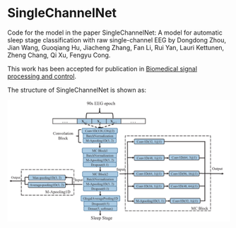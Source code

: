# SingleChannelNet


Code for the model in the paper SingleChannelNet: A model for automatic sleep stage classification with raw single-channel EEG by Dongdong Zhou, Jian Wang, Guoqiang Hu, Jiacheng Zhang, Fan Li, Rui Yan, Lauri Kettunen, Zheng Chang, Qi Xu, Fengyu Cong.

This work has been accepted for publication in [Biomedical signal processing and control](https://www.sciencedirect.com/science/article/pii/S1746809422001148).

The structure of SingleChannelNet is shown as:

![SingleChannelNet](./images/SingleChannelNet.png)
